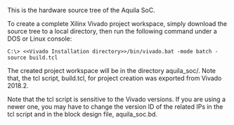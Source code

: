 This is the hardware source tree of the Aquila SoC.

To create a complete Xilinx Vivado project workspace, simply download the source tree to a local directory, then run the following command under a DOS or Linux console:

```
C:\> <<Vivado Installation directory>>/bin/vivado.bat -mode batch -source build.tcl
```

The created project workspace will be in the directory aquila_soc/. Note that, the tcl script, build.tcl, for project creation was exported from Vivado 2018.2.

Note that the tcl script is sensitive to the Vivado versions. If you are using a newer one, you may have to change the version ID of the related IPs in the tcl script and in the block design file, aquila_soc.bd.
